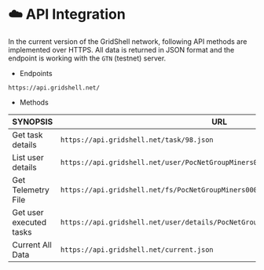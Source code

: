 # :cloud: API Integration

In the current version of the GridShell network, following API methods are implemented over HTTPS.
All data is returned in JSON format and the endpoint is working with the `GTN` (testnet) server.

* Endpoints

`https://api.gridshell.net/` 

* Methods 


| SYNOPSIS | URL |
| ------------- | ------------- |
| Get task details | `https://api.gridshell.net/task/98.json`  |
| List user details | `https://api.gridshell.net/user/PocNetGroupMiners00000000000000000000001.json` |
| Get Telemetry File | `https://api.gridshell.net/fs/PocNetGroupMiners00000000000000000000001filename` |
| Get user executed tasks | `https://api.gridshell.net/user/details/PocNetGroupMiners00000000000000000000001` |
| Current All Data | `https://api.gridshell.net/current.json` |
